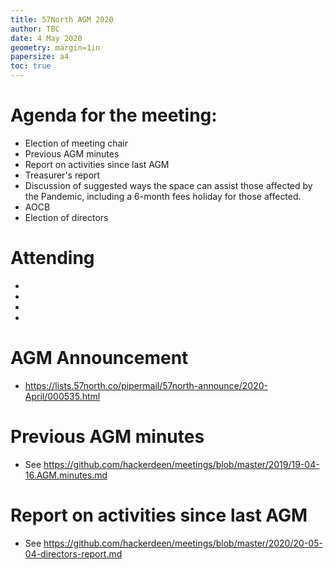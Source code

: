 ```yaml
---
title: 57North AGM 2020
author: TBC
date: 4 May 2020
geometry: margin=1in
papersize: a4
toc: true
---
```


# Agenda for the meeting:

* Election of meeting chair
* Previous AGM minutes
* Report on activities since last AGM
* Treasurer's report
* Discussion of suggested ways the space can assist those affected by the Pandemic, including a 6-month fees holiday for those affected.
* AOCB
* Election of directors

# Attending

* 
*
*
*

# AGM Announcement
* https://lists.57north.co/pipermail/57north-announce/2020-April/000535.html

# Previous AGM minutes
* See https://github.com/hackerdeen/meetings/blob/master/2019/19-04-16.AGM.minutes.md

# Report on activities since last AGM
* See https://github.com/hackerdeen/meetings/blob/master/2020/20-05-04-directors-report.md
